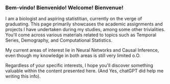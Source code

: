 ### Bem-vindo! Bienvenido! Welcome! Bienvenue!

I am a biologist and aspiring statistitian, currently on the verge of graduating. This page primarily showcases the academic assignments and projects I have undertaken during my studies, among some other trivialities.  You'll come across various materials related to topics such as Temporal Series, Demography, and Computational Statistics.

My current areas of interest lie in Neural Networks and Causal Inference, even though my knowledge in both areas is still very limited o.O. 

Regardless of your specific interests, I hope you'll discover something valuable within the content presented here. (And Yes, chatGPT did help me writing this info). 



<!--
**cmusso86/cmusso86** is a ✨ _special_ ✨ repository because its `README.md` (this file) appears on your GitHub profile.

Here are some ideas to get you started:

- 🔭 I’m currently working on ...
- 🌱 I’m currently learning ...
- 👯 I’m looking to collaborate on ...
- 🤔 I’m looking for help with ...
- 💬 Ask me about ...
- 📫 How to reach me: ...
- 😄 Pronouns: ...
- ⚡ Fun fact: ...
-->
